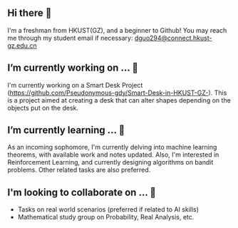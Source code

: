 ## Hi there 👋

<!--
**Pseudonymous-gdy/Pseudonymous-gdy** is a ✨ _special_ ✨ repository because its `README.md` (this file) appears on your GitHub profile.

Here are some ideas to get you started:

- 🔭 I’m currently working on ...
- 🌱 I’m currently learning ...
- 👯 I’m looking to collaborate on ...
- 🤔 I’m looking for help with ...
- 💬 Ask me about ...
- 📫 How to reach me: ...
- 😄 Pronouns: ...
- ⚡ Fun fact: ...
-->
I'm a freshman from HKUST(GZ), and a beginner to Github! You may reach me through my student email if necessary:
dguo294@connect.hkust-gz.edu.cn

## I’m currently working on ... 🔭
I'm currently working on a Smart Desk Project (https://github.com/Pseudonymous-gdy/Smart-Desk-in-HKUST-GZ-).
This is a project aimed at creating a desk that can alter shapes depending on the objects put on the desk.

## I’m currently learning ... 🌱
As an incoming sophomore, I'm currently delving into machine learning theorems, with available work and notes updated.
Also, I'm interested in Reinforcement Learning, and currently designing algorithms on bandit problems. Other related tasks are also preferred.

## I'm looking to collaborate on ... 👯
- Tasks on real world scenarios (preferred if related to AI skills)
- Mathematical study group on Probability, Real Analysis, etc.
